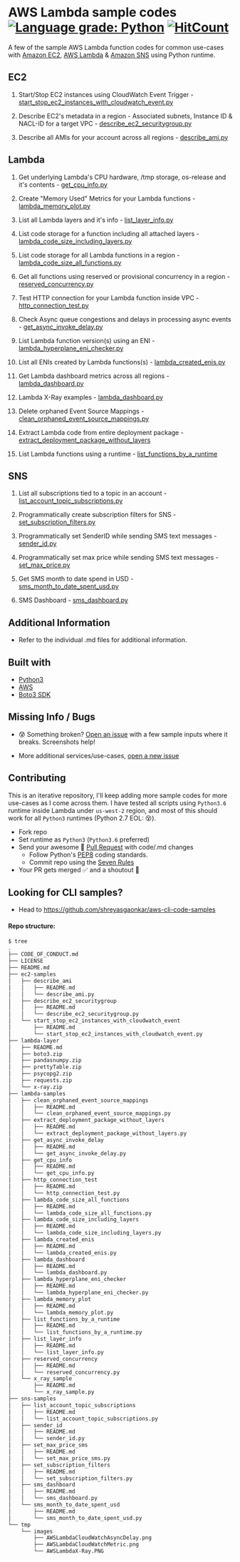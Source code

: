 # AWS Lambda sample codes [![Language grade: Python](https://img.shields.io/lgtm/grade/python/g/shreyasgaonkar/aws-lambda-code-samples.svg?logo=lgtm&logoWidth=18)](https://lgtm.com/projects/g/shreyasgaonkar/aws-lambda-code-samples/context:python) [![HitCount](http://hits.dwyl.com/shreyasgaonkar/aws-lambda-code-samples.svg)](http://hits.dwyl.com/shreyasgaonkar/aws-lambda-code-samples)

A few of the sample AWS Lambda function codes for common use-cases with [Amazon EC2](https://github.com/shreyasgaonkar/aws-lambda-code-samples#ec2), [AWS Lambda](https://github.com/shreyasgaonkar/aws-lambda-code-samples#lambda) & [Amazon SNS](https://github.com/shreyasgaonkar/aws-lambda-code-samples#sns) using Python runtime.

## EC2

1. Start/Stop EC2 instances using CloudWatch Event Trigger  - [start_stop_ec2_instances_with_cloudwatch_event.py](ec2-samples/start_stop_ec2_instances_with_cloudwatch_event/)

2. Describe EC2's metadata in a region - Associated subnets, Instance ID & NACL-ID for a target VPC - [describe_ec2_securitygroup.py](ec2-samples/describe_ec2_securitygroup)

3. Describe all AMIs for your account across all regions - [describe_ami.py](ec2-samples/describe_ami/)


## Lambda

1. Get underlying Lambda's CPU hardware, /tmp storage, os-release and it's contents  - [get_cpu_info.py](lambda-samples/get_cpu_info/)

2. Create "Memory Used" Metrics for your Lambda functions - [lambda_memory_plot.py](lambda-samples/lambda_memory_plot/)

3. List all Lambda layers and it's info  - [list_layer_info.py](lambda-samples/list_layer_info/)

4. List code storage for a function including all attached layers - [lambda_code_size_including_layers.py](lambda-samples/lambda_code_size_all_functions/)

5. List code storage for all Lambda functions in a region - [lambda_code_size_all_functions.py](lambda-samples/lambda_code_size_including_layers/)

6. Get all functions using reserved or provisional concurrency in a region - [reserved_concurrency.py](lambda-samples/reserved_concurrency/)

7. Test HTTP connection for your Lambda function inside VPC - [http_connection_test.py](lambda-samples/http_connection_test/)

8. Check Async queue congestions and delays in processing async events - [get_async_invoke_delay.py](lambda-samples/get_async_invoke_delay/)

9. List Lambda function version(s) using an ENI - [lambda_hyperplane_eni_checker.py](lambda-samples/lambda_hyperplane_eni_checker/)

10. List all ENIs created by Lambda functions(s) - [lambda_created_enis.py](lambda-samples/lambda_created_enis/)

11. Get Lambda dashboard metrics across all regions - [lambda_dashboard.py](lambda-samples/lambda_dashboard/)

12. Lambda X-Ray examples - [lambda_dashboard.py](lambda-samples/x_ray_sample/)

13. Delete orphaned Event Source Mappings - [clean_orphaned_event_source_mappings.py](lambda-samples/clean_orphaned_event_source_mappings/)

14. Extract Lambda code from entire deployment package - [extract_deployment_package_without_layers](lambda-samples/extract_deployment_package_without_layers/)

15. List Lambda functions using a runtime - [list_functions_by_a_runtime](lambda-samples/list_functions_by_a_runtime/)

## SNS

1. List all subscriptions tied to a topic in an account  - [list_account_topic_subscriptions.py](sns-samples/list_account_topic_subscriptions/)

2. Programmatically create subscription filters for SNS  - [set_subscription_filters.py](sns-samples/set_subscription_filters/)

3. Programmatically set SenderID while sending SMS text messages  - [sender_id.py](sns-samples/sender_id/)

4. Programmatically set max price while sending SMS text messages - [set_max_price.py](sns-samples/set_max_price_sms/)

5. Get SMS month to date spend in USD - [sms_month_to_date_spent_usd.py](sns-samples/sms_month_to_date_spent_usd/)

6. SMS Dashboard - [sms_dashboard.py](sns-samples/sms_dashboard/)

## Additional Information

- Refer to the individual .md files for additional information.

## Built with
- [Python3](https://www.python.org/downloads/)
- [AWS](https://aws.amazon.com/)
- [Boto3 SDK](https://boto3.amazonaws.com/v1/documentation/api/latest/index.html)

## Missing Info / Bugs

- :cold_sweat: Something broken? [Open an issue](https://github.com/shreyasgaonkar/aws-lambda-code-samples/issues) with a few sample inputs where it breaks. Screenshots help!

- More additional services/use-cases, [open a new issue](https://github.com/shreyasgaonkar/aws-lambda-code-samples/issues)

## Contributing

This is an iterative repository, I'll keep adding more sample codes for more use-cases as I come across them. I have tested all scripts using ```Python3.6``` runtime inside Lambda under ```us-west-2``` region, and most of this should work for all ```Python3``` runtimes (Python 2.7 EOL: :dizzy_face:).

- Fork repo
- Set runtime as ```Python3``` (```Python3.6``` preferred)
- Send your awesome :raised_hands: [Pull Request](https://github.com/shreyasgaonkar/aws-lambda-code-samples/pulls) with code/.md changes
    - Follow Python's [PEP8](https://www.python.org/dev/peps/pep-0008/) coding standards.
    - Commit repo using the [Seven Rules](https://chris.beams.io/posts/git-commit/#seven-rules)
- Your PR gets merged :white_check_mark: and a shoutout :loudspeaker:

## Looking for CLI samples?
- Head to https://github.com/shreyasgaonkar/aws-cli-code-samples

#### Repo structure:

```bash
$ tree
.
├── CODE_OF_CONDUCT.md
├── LICENSE
├── README.md
├── ec2-samples
│   ├── describe_ami
│   │   ├── README.md
│   │   └── describe_ami.py
│   ├── describe_ec2_securitygroup
│   │   ├── README.md
│   │   └── describe_ec2_securitygroup.py
│   └── start_stop_ec2_instances_with_cloudwatch_event
│       ├── README.md
│       └── start_stop_ec2_instances_with_cloudwatch_event.py
├── lambda-layer
│   ├── README.md
│   ├── boto3.zip
│   ├── pandasnumpy.zip
│   ├── prettyTable.zip
│   ├── psycopg2.zip
│   ├── requests.zip
│   └── x-ray.zip
├── lambda-samples
│   ├── clean_orphaned_event_source_mappings
│   │   ├── README.md
│   │   └── clean_orphaned_event_source_mappings.py
│   ├── extract_deployment_package_without_layers
│   │   ├── README.md
│   │   └── extract_deployment_package_without_layers.py
│   ├── get_async_invoke_delay
│   │   ├── README.md
│   │   └── get_async_invoke_delay.py
│   ├── get_cpu_info
│   │   ├── README.md
│   │   └── get_cpu_info.py
│   ├── http_connection_test
│   │   ├── README.md
│   │   └── http_connection_test.py
│   ├── lambda_code_size_all_functions
│   │   ├── README.md
│   │   └── lambda_code_size_all_functions.py
│   ├── lambda_code_size_including_layers
│   │   ├── README.md
│   │   └── lambda_code_size_including_layers.py
│   ├── lambda_created_enis
│   │   ├── README.md
│   │   └── lambda_created_enis.py
│   ├── lambda_dashboard
│   │   ├── README.md
│   │   └── lambda_dashboard.py
│   ├── lambda_hyperplane_eni_checker
│   │   ├── README.md
│   │   └── lambda_hyperplane_eni_checker.py
│   ├── lambda_memory_plot
│   │   ├── README.md
│   │   └── lambda_memory_plot.py
│   ├── list_functions_by_a_runtime
│   │   ├── README.md
│   │   └── list_functions_by_a_runtime.py
│   ├── list_layer_info
│   │   ├── README.md
│   │   └── list_layer_info.py
│   ├── reserved_concurrency
│   │   ├── README.md
│   │   └── reserved_concurrency.py
│   └── x_ray_sample
│       ├── README.md
│       └── x_ray_sample.py
├── sns-samples
│   ├── list_account_topic_subscriptions
│   │   ├── README.md
│   │   └── list_account_topic_subscriptions.py
│   ├── sender_id
│   │   ├── README.md
│   │   └── sender_id.py
│   ├── set_max_price_sms
│   │   ├── README.md
│   │   └── set_max_price_sms.py
│   ├── set_subscription_filters
│   │   ├── README.md
│   │   └── set_subscription_filters.py
│   ├── sms_dashboard
│   │   ├── README.md
│   │   └── sms_dashboard.py
│   └── sms_month_to_date_spent_usd
│       ├── README.md
│       └── sms_month_to_date_spent_usd.py
└── tmp
    └── images
        ├── AWSLambdaCloudWatchAsyncDelay.png
        ├── AWSLambdaCloudWatchMetric.png
        └── AWSLambdaX-Ray.PNG
```

